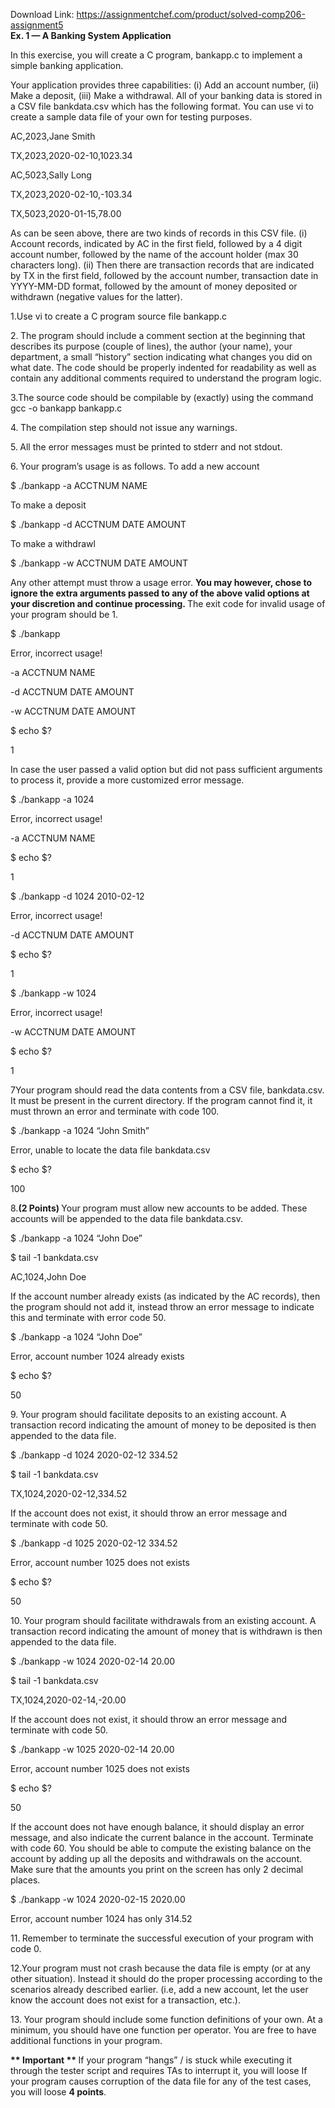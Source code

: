 Download Link: https://assignmentchef.com/product/solved-comp206-assignment5
<br>
<strong>Ex. 1 —                      A Banking System Application</strong>

In this exercise, you will create a C program, bankapp.c to implement a simple banking application.

Your application provides three capabilities: (i) Add an account number, (ii) Make a deposit, (iii) Make a withdrawal. All of your banking data is stored in a CSV file bankdata.csv which has the following format. You can use vi to create a sample data file of your own for testing purposes.

AC,2023,Jane Smith

TX,2023,2020-02-10,1023.34

AC,5023,Sally Long

TX,2023,2020-02-10,-103.34

TX,5023,2020-01-15,78.00

As can be seen above, there are two kinds of records in this CSV file. (i) Account records, indicated by AC in the first field, followed by a 4 digit account number, followed by the name of the account holder (max 30 characters long). (ii) Then there are transaction records that are indicated by TX in the first field, followed by the account number, transaction date in YYYY-MM-DD format, followed by the amount of money deposited or withdrawn (negative values for the latter).

1.Use vi to create a C program source file bankapp.c

2.<strong> </strong>The program should include a comment section at the beginning that describes its purpose (couple of lines), the author (your name), your department, a small “history” section indicating what changes you did on what date. The code should be properly indented for readability as well as contain any additional comments required to understand the program logic.

3.The source code should be compilable by (exactly) using the command gcc -o bankapp bankapp.c

4.<strong> </strong>The compilation step should not issue any warnings.

5.<strong> </strong>All the error messages must be printed to stderr and not stdout.

6.<strong> </strong>Your program’s usage is as follows. To add a new account

$ ./bankapp -a ACCTNUM NAME

To make a deposit

$ ./bankapp -d ACCTNUM DATE AMOUNT

To make a withdrawl

$ ./bankapp -w ACCTNUM DATE AMOUNT

Any other attempt must throw a usage error. <strong>You may however, chose to ignore the extra arguments passed to any of the above valid options at your discretion and continue processing. </strong>The exit code for invalid usage of your program should be 1.

$ ./bankapp

Error, incorrect usage!

-a ACCTNUM NAME

-d ACCTNUM DATE AMOUNT

-w ACCTNUM DATE AMOUNT

$ echo $?

1

In case the user passed a valid option but did not pass sufficient arguments to process it, provide a more customized error message.

$ ./bankapp -a 1024

Error, incorrect usage!

-a ACCTNUM NAME

$ echo $?

1

$ ./bankapp -d 1024 2010-02-12

Error, incorrect usage!

-d ACCTNUM DATE AMOUNT

$ echo $?

1

$ ./bankapp -w 1024

Error, incorrect usage!

-w ACCTNUM DATE AMOUNT

$ echo $?

1

7Your program should read the data contents from a CSV file, bankdata.csv. It must be present in the current directory. If the program cannot find it, it must thrown an error and terminate with code 100.

$ ./bankapp -a 1024 “John Smith”

Error, unable to locate the data file bankdata.csv

$ echo $?

100

8.<strong>(2 Points) </strong>Your program must allow new accounts to be added. These accounts will be appended to the data file bankdata.csv.

$ ./bankapp -a 1024 “John Doe”

$ tail -1 bankdata.csv

AC,1024,John Doe

If the account number already exists (as indicated by the AC records), then the program should not add it, instead throw an error message to indicate this and terminate with error code 50.

$ ./bankapp -a 1024 “John Doe”

Error, account number 1024 already exists

$ echo $?

50

9.<strong> </strong>Your program should facilitate deposits to an existing account. A transaction record indicating the amount of money to be deposited is then appended to the data file.

$ ./bankapp -d 1024 2020-02-12 334.52

$ tail -1 bankdata.csv

TX,1024,2020-02-12,334.52

If the account does not exist, it should throw an error message and terminate with code 50.

$ ./bankapp -d 1025 2020-02-12 334.52

Error, account number 1025 does not exists

$ echo $?

50

10.<strong> </strong>Your program should facilitate withdrawals from an existing account. A transaction record indicating the amount of money that is withdrawn is then appended to the data file.

$ ./bankapp -w 1024 2020-02-14 20.00

$ tail -1 bankdata.csv

TX,1024,2020-02-14,-20.00

If the account does not exist, it should throw an error message and terminate with code 50.

$ ./bankapp -w 1025 2020-02-14 20.00

Error, account number 1025 does not exists

$ echo $?

50

If the account does not have enough balance, it should display an error message, and also indicate the current balance in the account. Terminate with code 60. You should be able to compute the existing balance on the account by adding up all the deposits and withdrawals on the account. Make sure that the amounts you print on the screen has only 2 decimal places.

$ ./bankapp -w 1024 2020-02-15 2020.00

Error, account number 1024 has only 314.52

11.<strong> </strong>Remember to terminate the successful execution of your program with code 0.

12.Your program must not crash because the data file is empty (or at any other situation). Instead it should do the proper processing according to the scenarios already described earlier. (i.e, add a new account, let the user know the account does not exist for a transaction, etc.).

13.<strong> </strong>Your program should include some function definitions of your own. At a minimum, you should have one function per operator. You are free to have additional functions in your program.

<strong>** Important ** </strong>If your program “hangs” / is stuck while executing it through the tester script and requires TAs to interrupt it, you will loose  If your program causes corruption of the data file for any of the test cases, you will loose <strong>4 points</strong>.